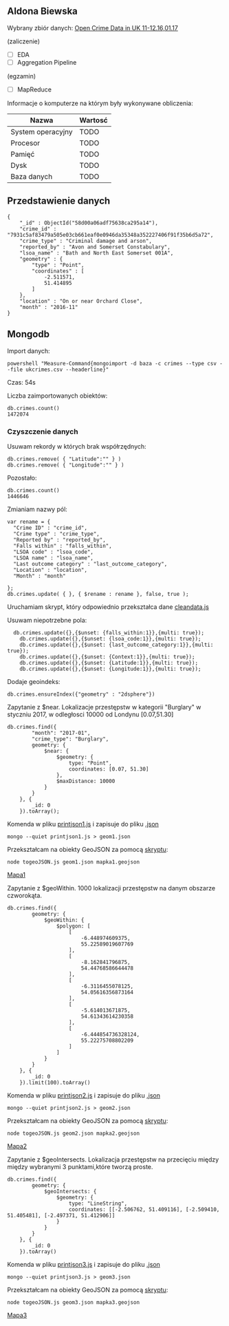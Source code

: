 ## Aldona Biewska


Wybrany zbiór danych: [Open Crime Data in UK 11-12.16,01.17](https://data.police.uk/data/)

(zaliczenie)

- [ ] EDA
- [ ] Aggregation Pipeline

(egzamin)

- [ ] MapReduce

Informacje o komputerze na którym były wykonywane obliczenia:

| Nazwa                 | Wartosć    |
|-----------------------|------------|
| System operacyjny     | TODO |    
| Procesor              | TODO |
| Pamięć                | TODO |
| Dysk                  | TODO |
| Baza danych           | TODO |

## Przedstawienie danych
```
{
	"_id" : ObjectId("58d00a06adf75638ca295a14"),
	"crime_id" : "7931c5af83479a505e03cb661eaf0e0946da35348a352227406f91f35b6d5a72",
	"crime_type" : "Criminal damage and arson",
	"reported_by" : "Avon and Somerset Constabulary",
	"lsoa_name" : "Bath and North East Somerset 001A",
	"geometry" : {
		"type" : "Point",
		"coordinates" : [
			-2.511571,
			51.414895
		]
	},
	"location" : "On or near Orchard Close",
	"month" : "2016-11"
}
```
## Mongodb

Import danych:
```
powershell "Measure-Command{mongoimport -d baza -c crimes --type csv --file ukcrimes.csv --headerline}"
```
Czas: 54s

Liczba zaimportowanych obiektów:
```
db.crimes.count()
1472074
```
### Czyszczenie danych
Usuwam rekordy w których brak współrzędnych:
```
db.crimes.remove( { "Latitude":"" } )
db.crimes.remove( { "Longitude":"" } )
```
Pozostało:
```
db.crimes.count()
1446646
```

Zmianiam nazwy pól:
```
var rename = { 
  "Crime ID" : "crime_id",
  "Crime type" : "crime_type",
  "Reported by" : "reported_by",
  "Falls within" : "falls_within",
  "LSOA code" : "lsoa_code",
  "LSOA name" : "lsoa_name",
  "Last outcome category" : "last_outcome_category",
  "Location" : "location",
  "Month" : "month"
  
};
db.crimes.update( { }, { $rename : rename }, false, true );
```
Uruchamiam skrypt, który odpowiednio przekształca dane [cleandata.js](https://github.com/abie115/nosql/tree/master/scripts/mongo/cleandata.js)

Usuwam niepotrzebne pola:

```
  db.crimes.update({},{$unset: {falls_within:1}},{multi: true});
	db.crimes.update({},{$unset: {lsoa_code:1}},{multi: true});
	db.crimes.update({},{$unset: {last_outcome_category:1}},{multi: true});
	db.crimes.update({},{$unset: {Context:1}},{multi: true});
	db.crimes.update({},{$unset: {Latitude:1}},{multi: true});
	db.crimes.update({},{$unset: {Longitude:1}},{multi: true});
```
Dodaje geoindeks:
```
db.crimes.ensureIndex({"geometry" : "2dsphere"})
```

Zapytanie z $near. Lokalizacje przestępstw w kategorii "Burglary" w styczniu 2017, w odległosci 10000 od Londynu [0.07,51.30]
```
db.crimes.find({
		"month": "2017-01",
		"crime_type": "Burglary",
		geometry: {
			$near: {
				$geometry: {
					type: "Point",
					coordinates: [0.07, 51.30]
				},
				$maxDistance: 10000
			}
		}
	}, {
		_id: 0
	}).toArray();
```
Komenda w pliku [printjson1.js](https://github.com/abie115/nosql/tree/master/scripts/mongo/printjson1.js) i zapisuje do pliku [.json](https://github.com/abie115/nosql/tree/master/other/geom1.json.js)
```
mongo --quiet printjson1.js > geom1.json
```

Przekształcam na obiekty GeoJSON za pomocą [skryptu](https://github.com/abie115/nosql/tree/master/scripts/mongo/togeoJSON.js):
```
node togeoJSON.js geom1.json mapka1.geojson
```
[Mapa1](https://github.com/abie115/nosql/tree/master/maps/mongo/mapka1.geojson)

Zapytanie z  $geoWithin. 1000 lokalizacji przestępstw na danym obszarze czworokąta.
```
db.crimes.find({
		geometry: {
			$geoWithin: {
				$polygon: [
					[
						-6.448974609375,
						55.22589019607769
					],
					[
						-8.162841796875,
						54.44768586644478
					],
					[
						-6.3116455078125,
						54.05616356873164
					],
					[
						-5.614013671875,
						54.61343614230358
					],
					[
						-6.444854736328124,
						55.22275708802209
					]
				]
			}
		}
	}, {
		_id: 0
	}).limit(100).toArray()
```
Komenda w pliku [printjson2.js](https://github.com/abie115/nosql/tree/master/scripts/mongo/printjson2.js) i zapisuje do pliku [.json](https://github.com/abie115/nosql/tree/master/other/geom2.json.js)
```
mongo --quiet printjson2.js > geom2.json
```

Przekształcam na obiekty GeoJSON za pomocą [skryptu](https://github.com/abie115/nosql/tree/master/scripts/mongo/togeoJSON.js):
```
node togeoJSON.js geom2.json mapka2.geojson
```
[Mapa2](https://github.com/abie115/nosql/tree/master/maps/mongo/mapka2.geojson)

Zapytanie z  $geoIntersects. Lokalizacja przestępstw na przecięciu między między wybranymi 3 punktami,które tworzą proste.
```
db.crimes.find({
		geometry: {
			$geoIntersects: {
				$geometry: {
					type: "LineString",
					coordinates: [[-2.506762, 51.409116], [-2.509410, 51.405481], [-2.497371, 51.412906]]
				}
			}
		}
	}, {
		_id: 0
	}).toArray()
```
Komenda w pliku [printjson3.js](https://github.com/abie115/nosql/tree/master/scripts/mongo/printjson3.js) i zapisuje do pliku [.json](https://github.com/abie115/nosql/tree/master/other/geom3.json.js)
```
mongo --quiet printjson3.js > geom3.json
```

Przekształcam na obiekty GeoJSON za pomocą [skryptu](https://github.com/abie115/nosql/tree/master/scripts/mongo/togeoJSON.js):
```
node togeoJSON.js geom3.json mapka3.geojson
```
[Mapa3](https://github.com/abie115/nosql/tree/master/maps/mongo/mapka2.geojson)
